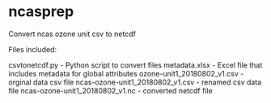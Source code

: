 # ncasprep
Convert ncas ozone unit csv to netcdf

Files included:

csvtonetcdf.py - Python script to convert files
metadata.xlsx - Excel file that includes metadata for global attributes
ozone-unit1_20180802_v1.csv - orginal data csv file
ncas-ozone-unit1_20180802_v1.csv - renamed csv data file
ncas-ozone-unit1_20180802_v1.nc - converted netcdf file

